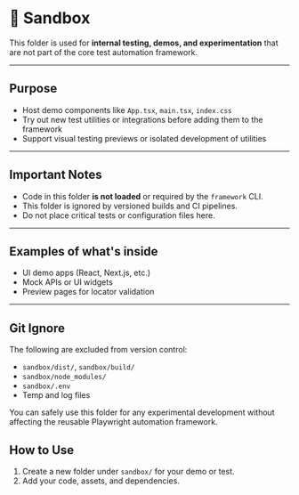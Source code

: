 # 🧪 Sandbox

This folder is used for **internal testing, demos, and experimentation** that are not part of the core test automation framework.

---

## Purpose

- Host demo components like `App.tsx`, `main.tsx`, `index.css`
- Try out new test utilities or integrations before adding them to the framework
- Support visual testing previews or isolated development of utilities

---

## Important Notes

- Code in this folder **is not loaded** or required by the `framework` CLI.
- This folder is ignored by versioned builds and CI pipelines.
- Do not place critical tests or configuration files here.

---

## Examples of what's inside

- UI demo apps (React, Next.js, etc.)
- Mock APIs or UI widgets
- Preview pages for locator validation

---

## Git Ignore

The following are excluded from version control:

- `sandbox/dist/`, `sandbox/build/`
- `sandbox/node_modules/`
- `sandbox/.env`
- Temp and log files

You can safely use this folder for any experimental development without affecting the reusable Playwright automation framework.

## How to Use

1. Create a new folder under `sandbox/` for your demo or test.
2. Add your code, assets, and dependencies.
